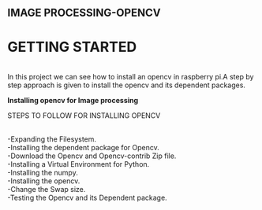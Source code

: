 ## IMAGE PROCESSING-OPENCV

# GETTING STARTED
        
   <br>In this project we can see how to install an opencv in raspberry pi.A step by step approach is given to install the opencv and its dependent packages.</br>



**Installing opencv for Image processing**
 
 
 STEPS TO FOLLOW FOR INSTALLING OPENCV
 
<br> -Expanding the Filesystem.</br>
 -Installing the dependent package for Opencv.</br>
 -Download the Opencv and Opencv-contrib Zip file.</br>
 -Installing a Virtual Environment for Python.</br>
 -Installing the numpy.</br>
 -Installing the opencv.</br>
 -Change the Swap size.</br>
 -Testing the Opencv and its Dependent package.</br>

